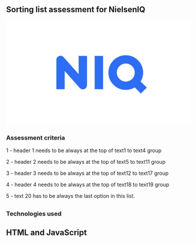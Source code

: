 ## Sorting list assessment for NielsenIQ

![alt text](niq-logo.jpg)

### Assessment criteria

1 - header 1 needs to be always at the top of text1 to text4 group

2 - header 2 needs to be always at the top of text5 to text11 group

3 - header 3 needs to be always at the top of text12 to text17 group

4 - header 4 needs to be always at the top of text18 to text19 group

5 - text 20 has to be always the last option in this list.

##

### Technologies used

## HTML and JavaScript
